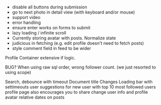 * disable all buttons during submission
* go to next photo in detail view (with keyboard and/or mouse)
* support video
* error handling
* ensure enter works on forms to submit
* lazy loading / infinite scroll
* Currently storing avatar with posts. Normalize state
* judicious in fetching (e.g. edit profile doesn't need to fetch posts)
* style comment field in feed to be wider

Profile Container extensive if logic.

BUG? When using raw sql order, wrong follower count. (we just resorted to using scope)



Search, debounce with timeout
Document title Changes
Loading bar with settimeouts
user suggestions for new user with top 10 most followed users
profile page also encourages you to share
change user info and profile avatar
relative dates on posts

